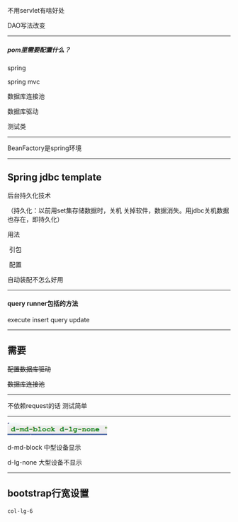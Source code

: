不用servlet有啥好处

DAO写法改变

---

##### pom里需要配置什么？

spring 

spring mvc

数据库连接池

数据库驱动

测试类

---

BeanFactory是spring环境

---

## Spring jdbc template

后台持久化技术

（持久化：以前用set集存储数据时，关机 关掉软件，数据消失。用jdbc关机数据也存在，即持久化）

用法

​	引包

​	配置

自动装配不怎么好用

---

#### **query runner**包括的方法

execute insert query update

---

## 需要

~~配置数据库驱动~~

~~数据库连接池~~

---

不依赖request的话  测试简单

---

![image-20210622154523640](https://raw.githubusercontent.com/Leopard-S/pics_bed/master/img/image-20210622154523640.png)	

d-md-block 中型设备显示

d-lg-none 大型设备不显示

---

## bootstrap行宽设置

```
col-lg-6
```


